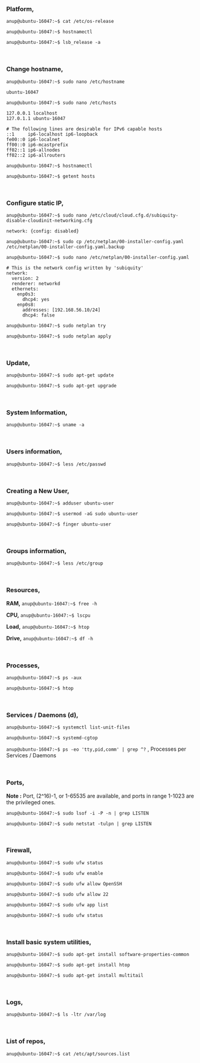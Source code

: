 ### Platform,

`anup@ubuntu-16047:~$ cat /etc/os-release`

`anup@ubuntu-16047:~$ hostnamectl`

`anup@ubuntu-16047:~$ lsb_release -a`

<br>

### Change hostname,

`anup@ubuntu-16047:~$ sudo nano /etc/hostname`

    ubuntu-16047

`anup@ubuntu-16047:~$ sudo nano /etc/hosts`

    127.0.0.1 localhost
    127.0.1.1 ubuntu-16047
    
    # The following lines are desirable for IPv6 capable hosts
    ::1     ip6-localhost ip6-loopback
    fe00::0 ip6-localnet
    ff00::0 ip6-mcastprefix
    ff02::1 ip6-allnodes
    ff02::2 ip6-allrouters

`anup@ubuntu-16047:~$ hostnamectl`

`anup@ubuntu-16047:~$ getent hosts`

<br>

### Configure static IP,

`anup@ubuntu-16047:~$ sudo nano /etc/cloud/cloud.cfg.d/subiquity-disable-cloudinit-networking.cfg`

    network: {config: disabled}


`anup@ubuntu-16047:~$ sudo cp /etc/netplan/00-installer-config.yaml /etc/netplan/00-installer-config.yaml.backup`

`anup@ubuntu-16047:~$ sudo nano /etc/netplan/00-installer-config.yaml`

    # This is the network config written by 'subiquity'
    network:
      version: 2
      renderer: networkd
      ethernets:
        enp0s3:
          dhcp4: yes
        enp0s8:
          addresses: [192.168.56.10/24]
          dhcp4: false

`anup@ubuntu-16047:~$ sudo netplan try`

`anup@ubuntu-16047:~$ sudo netplan apply`

<br>

### Update,

`anup@ubuntu-16047:~$ sudo apt-get update`

`anup@ubuntu-16047:~$ sudo apt-get upgrade`

<br>

### System Information,

`anup@ubuntu-16047:~$ uname -a`

<br>

### Users information,

`anup@ubuntu-16047:~$ less /etc/passwd`

<br>

### Creating a New User,

`anup@ubuntu-16047:~$ adduser ubuntu-user`

`anup@ubuntu-16047:~$ usermod -aG sudo ubuntu-user`

`anup@ubuntu-16047:~$ finger ubuntu-user`

<br>

### Groups information,

`anup@ubuntu-16047:~$ less /etc/group`

<br>

### Resources,

**RAM,** `anup@ubuntu-16047:~$ free -h`

**CPU,** `anup@ubuntu-16047:~$ lscpu`

**Load,** `anup@ubuntu-16047:~$ htop`

**Drive,** `anup@ubuntu-16047:~$ df -h`

<br>

### Processes,

`anup@ubuntu-16047:~$ ps -aux`

`anup@ubuntu-16047:~$ htop`

<br>

### Services / Daemons (d),

`anup@ubuntu-16047:~$ systemctl list-unit-files`

`anup@ubuntu-16047:~$ systemd-cgtop`

`anup@ubuntu-16047:~$ ps -eo 'tty,pid,comm' | grep ^?` , Processes per Services / Daemons

<br>

### Ports,

**Note :** Port, (2^16)-1, or 1-65535 are available, and ports in range 1-1023 are the privileged ones.

`anup@ubuntu-16047:~$ sudo lsof -i -P -n | grep LISTEN`

`anup@ubuntu-16047:~$ sudo netstat -tulpn | grep LISTEN`

<br>

### Firewall,

`anup@ubuntu-16047:~$ sudo ufw status`

`anup@ubuntu-16047:~$ sudo ufw enable`

`anup@ubuntu-16047:~$ sudo ufw allow OpenSSH`

`anup@ubuntu-16047:~$ sudo ufw allow 22`

`anup@ubuntu-16047:~$ sudo ufw app list`

`anup@ubuntu-16047:~$ sudo ufw status`

<br>

### Install basic system utilities,

`anup@ubuntu-16047:~$ sudo apt-get install software-properties-common`

`anup@ubuntu-16047:~$ sudo apt-get install htop`

`anup@ubuntu-16047:~$ sudo apt-get install multitail`

<br>

### Logs,

`anup@ubuntu-16047:~$ ls -ltr /var/log`

<br>

### List of repos,

`anup@ubuntu-16047:~$ cat /etc/apt/sources.list`

<br>
